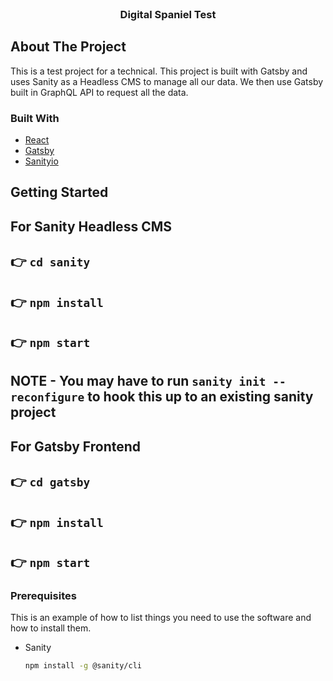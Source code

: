<br />
<p align="center">

  <h3 align="center">Digital Spaniel Test</h3>
</p>

<!-- ABOUT THE PROJECT -->

## About The Project

This is a test project for a technical. This project is built with Gatsby and uses Sanity as a Headless CMS to manage all our data. We then use Gatsby built in GraphQL API to request all the data.

### Built With

- [React](https://reactjs.org/)
- [Gatsby](https://www.gatsbyjs.com/)
- [Sanityio](https://www.sanity.io/)

<!-- GETTING STARTED -->

## Getting Started

## For Sanity Headless CMS

## 👉 `cd sanity`

## 👉 `npm install`

## 👉 `npm start`

## NOTE - You may have to run `sanity init --reconfigure` to hook this up to an existing sanity project

## For Gatsby Frontend

## 👉 `cd gatsby`

## 👉 `npm install`

## 👉 `npm start`

### Prerequisites

This is an example of how to list things you need to use the software and how to install them.

- Sanity
  ```sh
  npm install -g @sanity/cli
  ```
